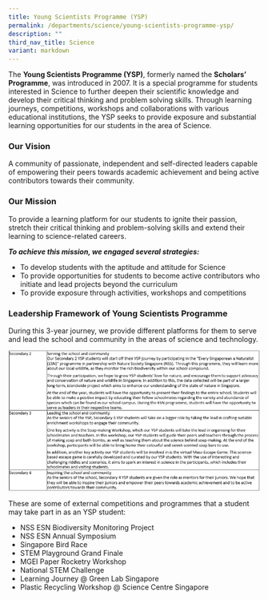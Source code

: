 ```yaml
---
title: Young Scientists Programme (YSP)
permalink: /departments/science/young-scientists-programme-ysp/
description: ""
third_nav_title: Science
variant: markdown
---
```

The **Young Scientists Programme (YSP)**, formerly named the **Scholars’ Programme**, was introduced in 2007. It is a special programme for students interested in Science to further deepen their scientific knowledge and develop their critical thinking and problem solving skills. Through learning journeys, competitions, workshops and collaborations with various educational institutions, the YSP seeks to provide exposure and substantial learning opportunities for our students in the area of Science.

  
### Our Vision

A community of passionate, independent and self-directed leaders capable of empowering their peers towards academic achievement and being active contributors towards their community.
  

### Our Mission
To provide a learning platform for our students to ignite their passion, stretch their critical thinking and problem-solving skills and extend their learning to science-related careers.

**_To achieve this mission, we engaged several strategies:_**
*   To develop students with the aptitude and attitude for Science
*   To provide opportunities for students to become active contributors who initiate and lead projects beyond the curriculum
*  To provide exposure through activities, workshops and competitions

  

### Leadership Framework of Young Scientists Programme

During this 3-year journey, we provide different platforms for them to serve and lead the school and community in the areas of science and technology.
  
![](/images/Screenshot_2024_10_16_135305.png)

These are some of external competitions and programmes that a student may take part in as an YSP student:
* NSS ESN Biodiversity Monitoring Project
* NSS ESN Annual Symposium
* Singapore Bird Race 
* STEM Playground Grand Finale
* MGEI Paper Rocketry Workshop
* National STEM Challenge 
* Learning Journey @ Green Lab Singapore
* Plastic Recycling Workshop @ Science Centre Singapore